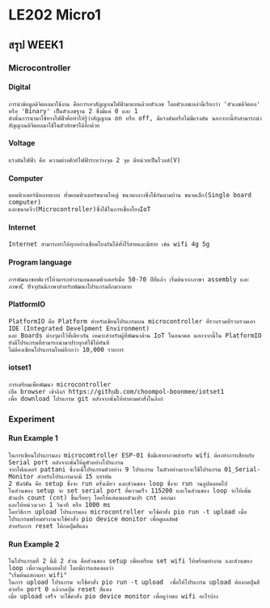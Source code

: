 # **LE202 Micro1**
## **สรุป WEEK1**
### **Microcontroller**
  #### **Digital**
    การนำข้อมูลดิจิตอลมาใช้งาน คือการเอาสัญญาณไฟฟ้ามาแทนด้วยตัวเลข โดยตัวเลขเหล่านี้เรียกว่า 'ตัวเลขดิจิตอล' หรือ 'Binary' เป็นตัวเลขฐาน 2 ซึ่งมีแค่ 0 และ 1
    ดังนั้นการนำมาใช้ทางไฟฟ้าคือทำให้รู้ว่าสัญญาณ on หรือ off, มีแรงดันหรือไม่มีแรงดัน นอกจากนี้ยังสามารถนำสัญญาณดิจิตอลมาใช้ในตัวอักษรได้อีกด้วย
  #### **Voltage**
    แรงดันไฟฟ้า คือ ความต่างศักย์ไฟฟ้าระหว่างจุด 2 จุด มีหน่วยเป็นโวลต์(V)
  #### **Computer**
    คอมพิวเตอร์มีหลายแบบ ทั้งคอมพิวเตอร์ขนาดใหญ่ ขนาดกลางซึ่งใช้กันตามบ้าน ขนาดเล็ก(Single board computer) 
    และขนาดจิ๋ว(Microcontroller)ซึ่งใช้ในการเชื่องโยงIoT
  #### **Internet**
    Internet สามารถทำให้ทุกอย่างเชื่อมโยงกันได้ทั้งไร้สายและมีสาย เช่น wifi 4g 5g
  #### **Program language**
    การพัฒนาซอฟแวร์ให้ามารถทำงานบนคอมพิวเตอร์เมื่อ 50-70 ปีที่แล้ว เริ่มต้นจากภาษา assembly และภาษาC ปัจจุบันมีภาษาสำหรับพัฒนาโปรแกรมอีกมากมาย
  #### **PlatformIO**
    PlatformIO คือ Platform สำหรับเขียนโปรแกรมบน microcontroller ที่รวบรวมที่รวบรวมเอา IDE (Integrated Develpment Environment) 
    และ Boards ต่างๆมาไว้ที่เดียวกัน เหมาะสำหรับผู้ที่พัฒนาด้าน IoT ในอนาคต นอกจากนี้ใน PlatformIO ยังมีโปรแกรมที่สามารถนำมาประยุกต์ใช้ได้ทันที
    ไม่ต้องเขียนโปรแกรมใหม่อีกกว่า 10,000 รายการ
  #### **iotset1**
    การเตรียมเพื่อพัฒนา microcontroller
    เปิด browser เข้าลิงก์ https://github.com/choompol-boonmee/iotset1
    เพื่อ download โปรแกรม git หลังจากนั้นให้ทำตามคำสั่งในลิงก์
### **Experiment**
  #### **Run Example 1**
    ในการเขียนโปรแกรมลง microcomtroller ESP-01 ซึ่งมีเสาอากาศสำหรับ wifi ต้องทำการเสียบกับ Serial port หลังจากนั้นให้ดูตัวอย่างโปรแกรม
    จากโฟลเดอร์ pattani ซึ่งจะมีโปรแกรมตัวอย่าง 9 โปรแกรม ในตัวอย่างแรกจะใช้โปรแกรม 01_Serial-Monitor สำหรับโปรแกรมจะมี 15 บรรทัด 
    2 ฟังก์ชัน คือ setup ซึ่งจะ run ครั้งเดียว และส่วนของ loop ซึ่งจะ run วนลูปตลอดไป
    ในส่วนของ setup จะ set serial port ที่ความเร็ว 115200 และในส่วนของ loop จะให้เพิ่มตัวแปร count (cnt) ขึ้นเรื่อยๆ โดยให้แสดงผลตัวแปร cnt ออกมา 
    และให้หน่วงเวลา 1 วินาที หรือ 1000 ms
    โดยวิธีการ upload โปรแกรมลง microcontroller จะใช้คำสั่ง pio run -t upload เมื่อโปรแกรมพร้อมทำงานจะใช้คำสั่ง pio device monitor เพื่อดูผลลัพธ์
    สำหรับการ reset ให้กดปุ่มสีแดง
  #### **Run Example 2**
    ในโปรแกรมที่ 2 นี้มี 2 ส่วน คือส่วนของ setup เพื่อเตรียม set wifi ให้พร้อมทำงาน และส่วนของ loop เพื่อวนลูปตลอดไป โดยมีการแสดงผลว่า
    "เริ่มต้นแสกนหา wifi"
    ในการ upload โปรแกรม จะใช้คำสั่ง pio run -t upload  เพื่อให้โปรแกรม upload ต้องกดปุ่มสีดำหรือ port 0 แล้วกดปุ่ม reset สีแดง
    เมื่อ upload เสร็จ จะใช้คำสั่ง pio device monitor เพื่อดูว่าพบ wifi อะไรบ้าง
  
